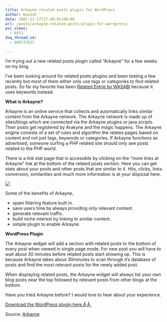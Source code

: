 ```yaml
---
title: Arkayne related posts plugin for WordPress
author: Danesh
date: 2007-11-27T17:49:01+00:00
url: /posts/arkayne-related-posts-plugin-for-wordpress/
pvc_views:
  - 6913
dsq_thread_id:
  - 889737827

---
```

I&#8217;m trying out a new related posts plugin called &#8220;Arkayne&#8221; for a few weeks on my blog.

I&#8217;ve been looking around for related posts plugins and been testing a few recently but most of them either only use tags or categories to find related posts. So far my favorite has been [Related Entrie by WASABI][1] because it uses keywords instead.

**What is Arkayne?**

Arkayne is an online service that collects and automatically links similar content from the Arkayne network. The Arkayne network is made up of sites/blogs which are connected via the Arkayne plugins or java scripts. Their posts get registered by Arakyne and the magic happens. The Arkayne engine consists of a set of rules and algorithm the relates pages based on content and not just tags, keywords or categories. If Arkayne functions as advertised, someone surfing a PHP related site should only see posts related to the PHP world.

<!--more--> There is a link stat page that is accessible by clicking on the &#8220;more links at Arkayne&#8221; link at the bottom of the related posts section. Here you can get stats about your posts and other posts that are similar to it. Hits, clicks, links conversion, similarities and much more information is at your disposal here.

[![][2]][3]

Some of the benefits of Arkayne,

  * spam filtering feature built in.
  * save users time by always providing only relevant content.
  * generate relevant traffic.
  * build niche interest by linking to similar content.
  * simple plugin to enable Arkayne.

**WordPress Plugin**

The Arkayne widget will add a section with related posts to the bottom of every post when viewed in single page mode. For new post you will have to wait about 30 minutes before related posts start showing up. This is because Arkayne takes about 30minutes to scan through it&#8217;s database of posts and find the most relevant posts for the newly added post.

When displaying related posts, the Arkayne widget will always list your own blog posts near the top followed by relevant posts from other blogs at the bottom.

Have you tried Arkayne before? I would love to hear about your experience.

[Download the WordPress plugin here.Ã‚Â ][4]

Source: [Arkayne][5]

 [1]: http://wasabi.pbwiki.com/Related+Entries
 [2]: http://img509.imageshack.us/img509/7467/arkaynestatsqe4.th.png
 [3]: http://img509.imageshack.us/img509/7467/arkaynestatsqe4.png
 [4]: http://wordpress.org/extend/plugins/arkayne-site-to-site-related-content/
 [5]: http://www.arkayne.com/